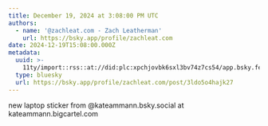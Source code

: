 ```yaml
---
title: December 19, 2024 at 3:08:00 PM UTC
authors:
  - name: '@zachleat.com - Zach Leatherman'
    url: https://bsky.app/profile/zachleat.com
date: 2024-12-19T15:08:00.000Z
metadata:
  uuid: >-
    11ty/import::rss::at://did:plc:xpchjovbk6sxl3bv74z7cs54/app.bsky.feed.post/3ldo5o4hajk27
  type: bluesky
  url: https://bsky.app/profile/zachleat.com/post/3ldo5o4hajk27
---
```

new laptop sticker from @kateammann.bsky.social at kateammann.bigcartel.com
